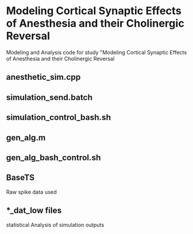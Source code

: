 # Modeling Cortical Synaptic Effects of Anesthesia and their Cholinergic Reversal

Modeling and Analysis code for study "Modeling Cortical Synaptic Effects of Anesthesia and their Cholinergic Reversal

## anesthetic_sim.cpp

## simulation_send.batch

## simulation_control_bash.sh


## gen_alg.m

## gen_alg_bash_control.sh

## BaseTS 
Raw spike data used 

## *_dat_low files
statistical Analysis of simulation outputs




